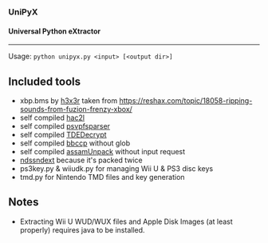 ### UniPyX
#### Universal Python eXtractor
---
Usage: `python unipyx.py <input> [<output dir>]`

## Included tools
* xbp.bms by [h3x3r](https://reshax.com/profile/183-h3x3r/) taken from https://reshax.com/topic/18058-ripping-sounds-from-fuzion-frenzy-xbox/
* self compiled [hac2l](https://github.com/Atmosphere-NX/hac2l)
* self compiled [psvpfsparser](https://github.com/motoharu-gosuto/psvpfstools/tree/io-api)
* self compiled [TDEDecrypt](https://github.com/Aftersol/TDEDecrypt)
* self compiled [bbccp](https://github.com/ethandicks/bbc-disk-tools) without glob
* self compiled [assamUnpack](https://github.com/refint/assamUnpack) without input request
* [ndssndext](https://gbatemp.net/download/nds-sound-extractor.28818/) because it's packed twice
* ps3key.py & wiiudk.py for managing Wii U & PS3 disc keys
* tmd.py for Nintendo TMD files and key generation

## Notes
* Extracting Wii U WUD/WUX files and Apple Disk Images (at least properly) requires java to be installed.
